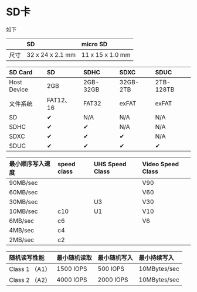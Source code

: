 # SD卡

如下

|  | SD | micro SD |
| :--- | :--- | :--- |
| 尺寸 | 32 x 24 x 2.1 mm | 11 x 15 x 1.0 mm |

| SD Card | SD | SDHC | SDXC | SDUC |
| :--- | :--- | :--- | :--- | :--- |
| Host Device | 2GB | 2GB-32GB | 32GB-2TB | 2TB-128TB |
| 文件系统 | FAT12、16 | FAT32 | exFAT | exFAT |
| SD | ✔ | N/A | N/A | N/A |
| SDHC | ✔ | ✔ | N/A | N/A |
| SDXC | ✔ | ✔ | ✔ | N/A |
| SDUC | ✔ | ✔ | ✔ | ✔ |

| 最小顺序写入速度 | speed class | UHS Speed Class | Video Speed Class |
| :--- | :--- | :--- | :--- |
| 90MB/sec |  |  | V90 |
| 60MB/sec |  |  | V60 |
| 30MB/sec |  | U3 | V30 |
| 10MB/sec | c10 | U1 | V10 |
| 6MB/sec | c6 |  | V6 |
| 4MB/sec | c4 |  |  |
| 2MB/sec | c2 |  |  |

| 随机读写性能 | 最小随机读取 | 最小随机写入 | 最小持续写入 |
| :--- | :--- | :--- | :--- |
| Class 1 （A1） | 1500 IOPS | 500 IOPS | 10MBytes/sec |
| Class 2 （A2） | 4000 IOPS | 2000 IOPS | 10MBytes/sec |

